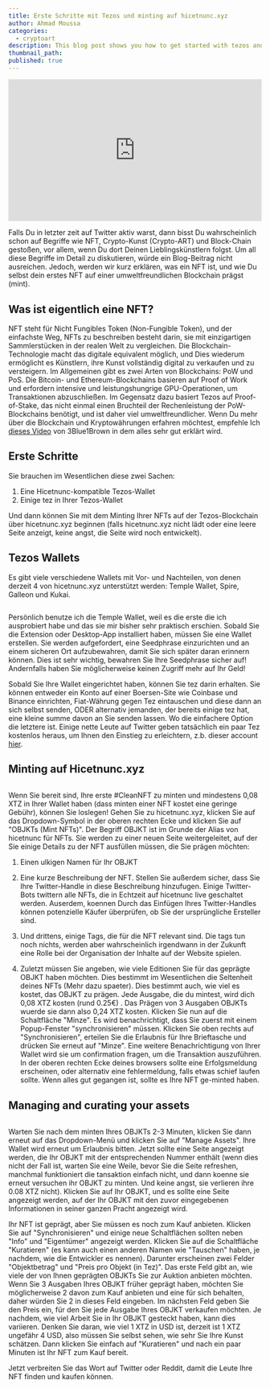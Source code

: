 ```yaml
---
title: Erste Schritte mit Tezos und minting auf hicetnunc.xyz
author: Ahmad Moussa
categories:
  - cryptoart
description: This blog post shows you how to get started with tezos and minting your first NFT on hicetnunc.
thumbnail_path: 
published: true
---
```


<div style="width:100%;height:0;padding-bottom:56%;position:relative;"><iframe src="https://giphy.com/embed/igNx7sm9Ygj0k" width="100%" height="100%" style="position:absolute; pointer-events:none;" frameBorder="0" class="giphy-embed" allowFullScreen></iframe></div><p></p>

Falls Du in letzter zeit auf Twitter aktiv warst, dann bisst Du wahrscheinlich schon auf Begriffe wie NFT, Crypto-Kunst (Crypto-ART) und Block-Chain gestoßen, vor allem, wenn Du dort Deinen Lieblingskünstlern folgst. Um all diese Begriffe im Detail zu diskutieren, würde ein Blog-Beitrag nicht ausreichen. Jedoch, werden wir kurz erklären, was ein NFT ist, und wie Du selbst dein erstes NFT auf einer umweltfreundlichen Blockchain prägst (mint). 

<h2>Was ist eigentlich eine NFT?</h2>
NFT steht für Nicht Fungibles Token (Non-Fungible Token), und der einfachste Weg, NFTs zu beschreiben besteht darin, sie mit einzigartigen Sammlerstücken in der realen Welt zu vergleichen. Die Blockchain-Technologie macht das digitale equivalent möglich, und Dies wiederum ermöglicht es Künstlern, ihre Kunst vollständig digital zu verkaufen und zu versteigern. Im Allgemeinen gibt es zwei Arten von Blockchains: PoW und PoS. Die Bitcoin- und Ethereum-Blockchains basieren auf Proof of Work und erfordern intensive und leistungshungrige GPU-Operationen, um Transaktionen abzuschließen. Im Gegensatz dazu basiert Tezos auf Proof-of-Stake, das nicht einmal einen Bruchteil der Rechenleistung der PoW-Blockchains benötigt, und ist daher viel umweltfreundlicher. Wenn Du mehr über die Blockchain und Kryptowährungen erfahren möchtest, empfehle Ich <a href='https://www.youtube.com/watch?v=bBC-nXj3Ng4&ab_channel=3Blue1Brown' target="_blank" rel="noopener noreferrer">dieses Video</a> von 3Blue1Brown in dem alles sehr gut erklärt wird. 


<h2>Erste Schritte</h2>
Sie brauchen im Wesentlichen diese zwei Sachen:

1. Eine Hicetnunc-kompatible Tezos-Wallet
2. Einige tez in Ihrer Tezos-Wallet

Und dann können Sie mit dem Minting Ihrer NFTs auf der Tezos-Blockchain über hicetnunc.xyz beginnen (falls hicetnunc.xyz nicht lädt oder eine leere Seite anzeigt, keine angst, die Seite wird noch entwickelt).

<h2>Tezos Wallets</h2>

<!-- Break -->
Es gibt viele verschiedene Wallets mit Vor- und Nachteilen, von denen derzeit 4 von hicetnunc.xyz unterstützt werden: Temple Wallet, Spire, Galleon und Kukai.
 
<span class="image fit"><img src="https://gorillasun.de/assets/images/2021-03-14-Getting-started-with-Tezos-and-minting-on-hicetnunc.xyz/hicetnuncwallet.png" alt="" />

Persönlich benutze ich die Temple Wallet, weil es die erste die ich ausprobiert habe und das sie mir bisher sehr praktisch erschien. Sobald Sie die Extension oder Desktop-App installiert haben, müssen Sie eine Wallet erstellen. Sie werden aufgefordert, eine Seedphrase einzurichten und an einem sicheren Ort aufzubewahren, damit Sie sich später daran erinnern können. Dies ist sehr wichtig, bewahren Sie Ihre Seedphrase sicher auf! Andernfalls haben Sie möglicherweise keinen Zugriff mehr auf Ihr Geld!

Sobald Sie Ihre Wallet eingerichtet haben, können Sie tez darin erhalten. Sie können entweder ein Konto auf einer Boersen-Site wie Coinbase und Binance einrichten,
Fiat-Währung gegen Tez eintauschen und diese dann an sich selbst senden, ODER alternativ jemanden, der bereits einige tez hat, eine kleine summe davon an Sie senden lassen. 
Wo die einfachere Option die letztere ist. Einige nette Leute auf Twitter geben tatsächlich ein paar Tez kostenlos heraus, um Ihnen den Einstieg zu erleichtern, z.b. dieser account <a href='https://twitter.com/tezosnftfaucet' target="_blank" rel="noopener noreferrer">hier</a>. 

<h2>Minting auf Hicetnunc.xyz</h2>

<span class="image fit"><img src="https://gorillasun.de/assets/images/2021-03-14-Getting-started-with-Tezos-and-minting-on-hicetnunc.xyz/minting.png" alt="" />

Wenn Sie bereit sind, Ihre erste #CleanNFT zu minten und mindestens 0,08 XTZ in Ihrer Wallet haben (dass minten einer NFT kostet eine geringe Gebühr), können Sie loslegen! 
Gehen Sie zu hicetnunc.xyz, klicken Sie auf das Dropdown-Symbol in der oberen rechten Ecke und klicken Sie auf "OBJKTs (Mint NFTs)". Der Begriff OBJKT ist im Grunde der Alias von hicetnunc für NFTs. 
Sie werden zu einer neuen Seite weitergeleitet, auf der Sie einige Details zu der NFT ausfüllen müssen, die Sie prägen möchten:

1. Einen ulkigen Namen für Ihr OBJKT

2. Eine kurze Beschreibung der NFT. Stellen Sie außerdem sicher, dass Sie Ihre Twitter-Handle in diese Beschreibung hinzufugen. Einige Twitter-Bots twittern alle NFTs, die in Echtzeit auf hicetnunc live geschaltet werden.
Auserdem, koennen Durch das Einfügen Ihres Twitter-Handles können potenzielle Käufer überprüfen, ob Sie der ursprüngliche Ersteller sind.

3. Und drittens, einige Tags, die für die NFT relevant sind. Die tags tun noch nichts, werden aber wahrscheinlich irgendwann in der Zukunft eine Rolle bei der Organisation der Inhalte auf der Website spielen.

4. Zuletzt müssen Sie angeben, wie viele Editionen Sie für das geprägte OBJKT haben möchten. Dies bestimmt im Wesentlichen die Seltenheit deines NFTs (Mehr dazu spaeter). Dies bestimmt auch, wie viel es kostet, das OBJKT zu prägen. Jede Ausgabe, die du mintest, wird dich 0,08 XTZ kosten (rund 0.25€) . Das Prägen von 3 Ausgaben OBJKTs wuerde sie dann also 0,24 XTZ kosten.
Klicken Sie nun auf die Schaltfläche "Minze". Es wird benachrichtigt, dass Sie zuerst mit einem Popup-Fenster "synchronisieren" müssen. Klicken Sie oben rechts auf "Synchronisieren", erteilen Sie die Erlaubnis für Ihre Brieftasche und drücken Sie erneut auf "Minze". Eine weitere Benachrichtigung von Ihrer Wallet wird sie um confirmation fragen, um die Transaktion auszuführen. In der oberen rechten Ecke deines browsers sollte eine Erfolgsmeldung erscheinen, oder alternativ eine fehlermeldung, falls etwas schief laufen sollte. Wenn alles gut gegangen ist, sollte es Ihre NFT ge-minted haben.


<h2>Managing and curating your assets</h2>
<span class="image fit"><img src="https://gorillasun.de/assets/images/2021-03-14-Getting-started-with-Tezos-and-minting-on-hicetnunc.xyz/curating.png" alt="" />
  
Warten Sie nach dem minten Ihres OBJKTs 2-3 Minuten, klicken Sie dann erneut auf das Dropdown-Menü und klicken Sie auf "Manage Assets". Ihre Wallet wird erneut um Erlaubnis bitten. Jetzt sollte eine Seite angezeigt werden, die Ihr OBJKT mit der entsprechenden Nummer enthält (wenn dies nicht der Fall ist, warten Sie eine Weile, bevor Sie die Seite refreshen, manchmal funktioniert die tansaktion einfach nicht, und dann koenne sie erneut versuchen ihr OBJKT zu minten. Und keine angst, sie verlieren ihre 0.08 XTZ nicht). 
Klicken Sie auf Ihr OBJKT, und es sollte eine Seite angezeigt werden, auf der Ihr OBJKT mit den zuvor eingegebenen Informationen in seiner ganzen Pracht angezeigt wird.

Ihr NFT ist geprägt, aber Sie müssen es noch zum Kauf anbieten. Klicken Sie auf "Synchronisieren" und einige neue Schaltflächen sollten neben "Info" und "Eigentümer" angezeigt werden. Klicken Sie auf die Schaltfläche "Kuratieren" (es kann auch einen anderen Namen wie "Tauschen" haben, je nachdem, wie die Entwickler es nennen). Darunter erscheinen zwei Felder "Objektbetrag" und "Preis pro Objekt (in Tez)". Das erste Feld gibt an, wie viele der von Ihnen geprägten OBJKTs Sie zur Auktion anbieten möchten. Wenn Sie 3 Ausgaben Ihres OBJKT früher geprägt haben, möchten Sie möglicherweise 2 davon zum Kauf anbieten und eine für sich behalten, daher würden Sie 2 in dieses Feld eingeben. Im nächsten Feld geben Sie den Preis ein, für den Sie jede Ausgabe Ihres OBJKT verkaufen möchten. Je nachdem, wie viel Arbeit Sie in Ihr OBJKT gesteckt haben, kann dies variieren. Denken Sie daran, wie viel 1 XTZ in USD ist, derzeit ist 1 XTZ ungefähr 4 USD, also müssen Sie selbst sehen, wie sehr Sie Ihre Kunst schätzen. Dann klicken Sie einfach auf "Kuratieren" und nach ein paar Minuten ist Ihr NFT zum Kauf bereit.

Jetzt verbreiten Sie das Wort auf Twitter oder Reddit, damit die Leute Ihre NFT finden und kaufen können.


